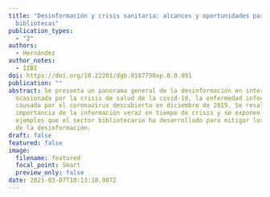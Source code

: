 ```yaml
---
title: "Desinformación y crisis sanitaria: alcances y oportunidades para las
  bibliotecas"
publication_types:
  - "2"
authors:
  - Hernández
author_notes:
  - IIBI
doi: https://doi.org/10.22201/dgb.0187750xp.0.0.991
publication: ""
abstract: Se presenta un panorama general de la desinformación en internet
  ocasionada por la crisis de salud de la covid-19, la enfermedad infecciosa
  causada por el coronavirus descubierto en diciembre de 2019. Se resalta la
  importancia de la información veraz en tiempo de crisis y se exponen algunos
  ejemplos que el sector bibliotecario ha desarrollado para mitigar los alcances
  de la desinformación.
draft: false
featured: false
image:
  filename: featured
  focal_point: Smart
  preview_only: false
date: 2021-03-07T18:13:10.987Z
---
```

